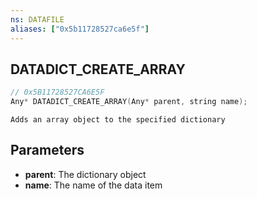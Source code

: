 ```yaml
---
ns: DATAFILE
aliases: ["0x5b11728527ca6e5f"]
---
```

## DATADICT_CREATE_ARRAY

```c
// 0x5B11728527CA6E5F
Any* DATADICT_CREATE_ARRAY(Any* parent, string name);
```

```
Adds an array object to the specified dictionary
```

## Parameters
* **parent**: The dictionary object
* **name**: The name of the data item
